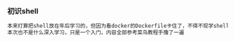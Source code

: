 ### 初识shell
```java
本来打算把shell放在年后学习的，但因为看docker的Dockerfile卡住了，不得不现学shell
本次也不是什么深入学习，只是一个入门，内容全部参考菜鸟教程手撸了一遍
```